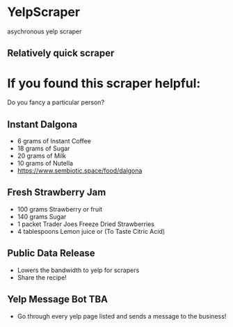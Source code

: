 # YelpScraper
asychronous yelp scraper

## Relatively quick scraper

# If you found this scraper helpful:
Do you fancy a particular person?

## Instant Dalgona

- 6 grams of Instant Coffee
- 18 grams of Sugar
- 20 grams of Milk
- 10 grams of Nutella
- https://www.sembiotic.space/food/dalgona

## Fresh Strawberry Jam
- 100 grams Strawberry or fruit
- 140 grams Sugar
- 1 packet Trader Joes Freeze Dried Strawberries
- 4 tablespoons Lemon juice or (To Taste Citric Acid)

## Public Data Release
- Lowers the bandwidth to yelp for scrapers
- Share the recipe!

## Yelp Message Bot TBA
- Go through every yelp page listed and sends a message to the business!
